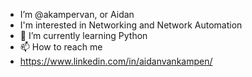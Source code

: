 - I’m @akampervan, or Aidan
- I'm interested in Networking and Network Automation
- 🌱 I’m currently learning Python
- 📫 How to reach me
- https://www.linkedin.com/in/aidanvankampen/
